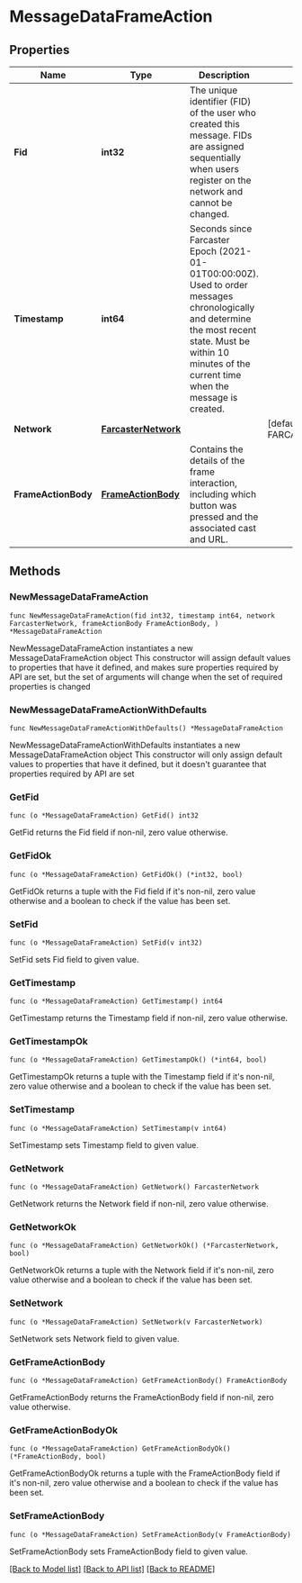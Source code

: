 # MessageDataFrameAction

## Properties

Name | Type | Description | Notes
------------ | ------------- | ------------- | -------------
**Fid** | **int32** | The unique identifier (FID) of the user who created this message. FIDs are assigned sequentially when users register on the network and cannot be changed. | 
**Timestamp** | **int64** | Seconds since Farcaster Epoch (2021-01-01T00:00:00Z). Used to order messages chronologically and determine the most recent state. Must be within 10 minutes of the current time when the message is created. | 
**Network** | [**FarcasterNetwork**](FarcasterNetwork.md) |  | [default to FARCASTER_NETWORK_MAINNET]
**FrameActionBody** | [**FrameActionBody**](FrameActionBody.md) | Contains the details of the frame interaction, including which button was pressed and the associated cast and URL. | 

## Methods

### NewMessageDataFrameAction

`func NewMessageDataFrameAction(fid int32, timestamp int64, network FarcasterNetwork, frameActionBody FrameActionBody, ) *MessageDataFrameAction`

NewMessageDataFrameAction instantiates a new MessageDataFrameAction object
This constructor will assign default values to properties that have it defined,
and makes sure properties required by API are set, but the set of arguments
will change when the set of required properties is changed

### NewMessageDataFrameActionWithDefaults

`func NewMessageDataFrameActionWithDefaults() *MessageDataFrameAction`

NewMessageDataFrameActionWithDefaults instantiates a new MessageDataFrameAction object
This constructor will only assign default values to properties that have it defined,
but it doesn't guarantee that properties required by API are set

### GetFid

`func (o *MessageDataFrameAction) GetFid() int32`

GetFid returns the Fid field if non-nil, zero value otherwise.

### GetFidOk

`func (o *MessageDataFrameAction) GetFidOk() (*int32, bool)`

GetFidOk returns a tuple with the Fid field if it's non-nil, zero value otherwise
and a boolean to check if the value has been set.

### SetFid

`func (o *MessageDataFrameAction) SetFid(v int32)`

SetFid sets Fid field to given value.


### GetTimestamp

`func (o *MessageDataFrameAction) GetTimestamp() int64`

GetTimestamp returns the Timestamp field if non-nil, zero value otherwise.

### GetTimestampOk

`func (o *MessageDataFrameAction) GetTimestampOk() (*int64, bool)`

GetTimestampOk returns a tuple with the Timestamp field if it's non-nil, zero value otherwise
and a boolean to check if the value has been set.

### SetTimestamp

`func (o *MessageDataFrameAction) SetTimestamp(v int64)`

SetTimestamp sets Timestamp field to given value.


### GetNetwork

`func (o *MessageDataFrameAction) GetNetwork() FarcasterNetwork`

GetNetwork returns the Network field if non-nil, zero value otherwise.

### GetNetworkOk

`func (o *MessageDataFrameAction) GetNetworkOk() (*FarcasterNetwork, bool)`

GetNetworkOk returns a tuple with the Network field if it's non-nil, zero value otherwise
and a boolean to check if the value has been set.

### SetNetwork

`func (o *MessageDataFrameAction) SetNetwork(v FarcasterNetwork)`

SetNetwork sets Network field to given value.


### GetFrameActionBody

`func (o *MessageDataFrameAction) GetFrameActionBody() FrameActionBody`

GetFrameActionBody returns the FrameActionBody field if non-nil, zero value otherwise.

### GetFrameActionBodyOk

`func (o *MessageDataFrameAction) GetFrameActionBodyOk() (*FrameActionBody, bool)`

GetFrameActionBodyOk returns a tuple with the FrameActionBody field if it's non-nil, zero value otherwise
and a boolean to check if the value has been set.

### SetFrameActionBody

`func (o *MessageDataFrameAction) SetFrameActionBody(v FrameActionBody)`

SetFrameActionBody sets FrameActionBody field to given value.



[[Back to Model list]](../README.md#documentation-for-models) [[Back to API list]](../README.md#documentation-for-api-endpoints) [[Back to README]](../README.md)


